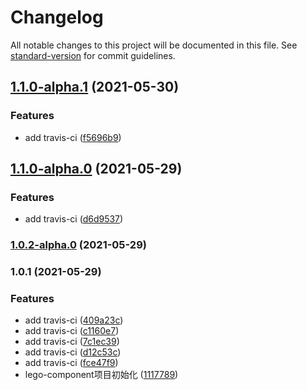 # Changelog

All notable changes to this project will be documented in this file. See [standard-version](https://github.com/conventional-changelog/standard-version) for commit guidelines.

## [1.1.0-alpha.1](https://github.com/BaiyanAlwaysOnline/Lego-component/compare/v1.1.0-alpha.0...v1.1.0-alpha.1) (2021-05-30)


### Features

* add travis-ci ([f5696b9](https://github.com/BaiyanAlwaysOnline/Lego-component/commit/f5696b96da3ef315f166aedf46c2fe9ac42ba2a2))

## [1.1.0-alpha.0](https://github.com/BaiyanAlwaysOnline/Lego-component/compare/v1.0.2-alpha.0...v1.1.0-alpha.0) (2021-05-29)


### Features

* add travis-ci ([d6d9537](https://github.com/BaiyanAlwaysOnline/Lego-component/commit/d6d9537a49da0a3782ab836d6e830c8cb8cd916f))

### [1.0.2-alpha.0](https://github.com/BaiyanAlwaysOnline/Lego-component/compare/v1.0.1...v1.0.2-alpha.0) (2021-05-29)

### 1.0.1 (2021-05-29)


### Features

* add travis-ci ([409a23c](https://github.com/BaiyanAlwaysOnline/Lego-component/commit/409a23c9f5853edb58545d02344803bb568b20b9))
* add travis-ci ([c1160e7](https://github.com/BaiyanAlwaysOnline/Lego-component/commit/c1160e755146a9c16a3236aa69d64588bbbaa2a0))
* add travis-ci ([7c1ec39](https://github.com/BaiyanAlwaysOnline/Lego-component/commit/7c1ec3966d3a9d436c5eb9bc1c64da709e9a3169))
* add travis-ci ([d12c53c](https://github.com/BaiyanAlwaysOnline/Lego-component/commit/d12c53c997f1fb74c8e54abdd5106b8b383dcaf8))
* add travis-ci ([fce47f9](https://github.com/BaiyanAlwaysOnline/Lego-component/commit/fce47f9e60c7a5f86a3a8ab2d4e6a484fbc1c1cd))
* lego-component项目初始化 ([1117789](https://github.com/BaiyanAlwaysOnline/Lego-component/commit/1117789bdf47c81a516f2fe67574e936f6cd8b3d))
